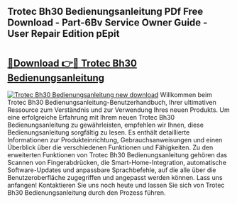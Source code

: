 ## Trotec Bh30 Bedienungsanleitung PDf Free Download - Part-6Bv Service Owner Guide - User Repair Edition pEpit

# <h2><a href="http://df1oo3.blite.top/?on=Trotec+Bh30+Bedienungsanleitung">🔗Download 👉🔴 Trotec Bh30 Bedienungsanleitung</a></h2>

[![Trotec Bh30 Bedienungsanleitung new download](https://i.imgur.com/lujVjoI.png)](http://df1oo3.blite.top/?on=Trotec+Bh30+Bedienungsanleitung)
Willkommen beim Trotec Bh30 Bedienungsanleitung-Benutzerhandbuch, Ihrer ultimativen Ressource zum Verständnis und zur Verwendung Ihres neuen Produkts. Um eine erfolgreiche Erfahrung mit Ihrem neuen Trotec Bh30 Bedienungsanleitung zu gewährleisten, empfehlen wir Ihnen, diese Bedienungsanleitung sorgfältig zu lesen. Es enthält detaillierte Informationen zur Produkteinrichtung, Gebrauchsanweisungen und einen Überblick über die verschiedenen Funktionen und Fähigkeiten. Zu den erweiterten Funktionen von Trotec Bh30 Bedienungsanleitung gehören das Scannen von Fingerabdrücken, die Smart-Home-Integration, automatische Software-Updates und anpassbare Sprachbefehle, auf die alle über die Benutzeroberfläche zugegriffen und angepasst werden können. Lass uns anfangen! Kontaktieren Sie uns noch heute und lassen Sie sich von Trotec Bh30 Bedienungsanleitung durch den Prozess führen.
